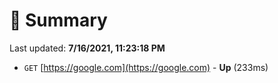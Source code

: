 # 📖 Summary
Last updated: **7/16/2021, 11:23:18 PM**

- `GET` [https://google.com](https://google.com) - **Up** (233ms)
